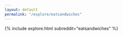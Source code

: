 ```yaml
---
layout: default
permalink: "/explore/eatsandwiches"
---
```


<link rel="stylesheet" type="text/css" href="/static/css/explore.css">
{% include explore.html subreddit="eatsandwiches" %}
